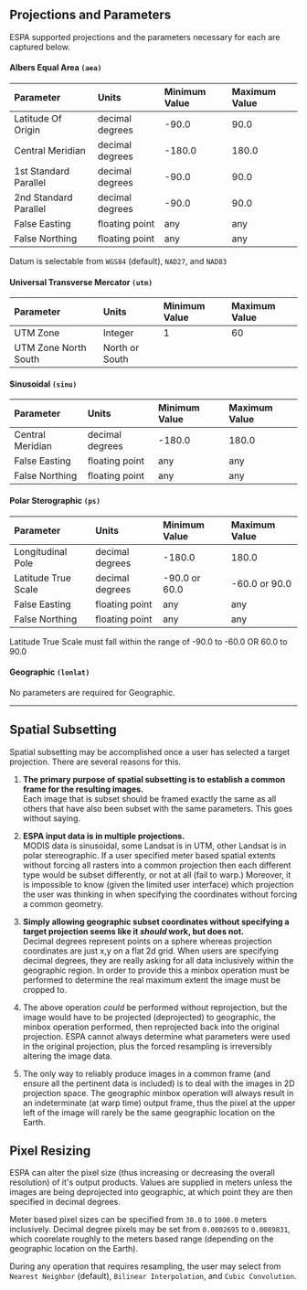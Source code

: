 ## Projections and Parameters
ESPA supported projections and the parameters necessary for each are captured below.



#### Albers Equal Area `(aea)`
| Parameter  | Units | Minimum Value | Maximum Value |
|:------------- |:------------- |:------------- |:------------- |
| Latitude Of Origin  | decimal degrees | -90.0 | 90.0 |
| Central Meridian | decimal degrees | -180.0 |180.0|
| 1st Standard Parallel | decimal degrees | -90.0 | 90.0 |
| 2nd Standard Parallel | decimal degrees | -90.0 | 90.0 |
| False Easting | floating point | any  | any |
| False Northing | floating point | any | any |

Datum is selectable from `WGS84` (default), `NAD27`, and `NAD83`



#### Universal Transverse Mercator `(utm)`
| Parameter  | Units | Minimum Value | Maximum Value |
|:------------- |:------------- |:------------- |:------------- |
| UTM Zone  | Integer | 1 | 60 |
| UTM Zone North South| North or South |  |  |



#### Sinusoidal `(sinu)`
| Parameter  | Units | Minimum Value | Maximum Value |
|:------------- |:------------- |:------------- |:------------- |
| Central Meridian | decimal degrees | -180.0 |180.0|
| False Easting | floating point | any | any |
| False Northing | floating point | any | any |



#### Polar Sterographic `(ps)`
| Parameter  | Units | Minimum Value | Maximum Value |
|:------------- |:------------- |:------------- |:------------- |
| Longitudinal Pole | decimal degrees | -180.0 |180.0|
| Latitude True Scale | decimal degrees | -90.0 or 60.0 | -60.0 or 90.0|
| False Easting | floating point | any | any |
| False Northing | floating point | any | any |

Latitude True Scale must fall within the range of -90.0 to -60.0 OR 60.0 to 90.0



#### Geographic `(lonlat)`
No parameters are required for Geographic.

---

## Spatial Subsetting
Spatial subsetting may be accomplished once a user has selected a target projection.  There are several reasons for this.

1. **The primary purpose of spatial subsetting is to establish a common frame for the resulting images.**  
  Each image that is subset should be framed exactly the same as all others that have also been subset with the same parameters.  This goes without saying.  

2. **ESPA input data is in multiple projections.**  
  MODIS data is sinusoidal, some Landsat is in UTM, other Landsat is in polar stereographic.  If a user specified meter based spatial extents without forcing all rasters into a common projection then each different type would be subset differently, or not at all (fail to warp.)  Moreover, it is impossible to know (given the limited user interface) which projection the user was thinking in when specifying the coordinates without forcing a common geometry.  

3. **Simply allowing geographic subset coordinates without specifying a target projection seems like it *should* work, but does not.**  
Decimal degrees represent points on a sphere whereas projection coordinates are just x,y on a flat 2d grid.  When users are specifying decimal degrees, they are really asking for all data inclusively within the geographic region.  In order to provide this a minbox operation must be performed to determine the real maximum extent the image must be cropped to.  
  2. The above operation *could* be performed without reprojection, but the image would have to be projected (deprojected) to geographic, the minbox operation performed, then reprojected back into the original projection.  ESPA cannot always determine what parameters were used in the original projection, plus the forced resampling is irreversibly altering the image data.  
  3. The only way to reliably produce images in a common frame (and ensure all the pertinent data is included) is to deal with the images in 2D projection space.  The geographic minbox operation will always result in an indeterminate (at warp time) output frame, thus the pixel at the upper left of the image will rarely be the same geographic location on the Earth.

## Pixel Resizing
ESPA can alter the pixel size (thus increasing or decreasing the overall resolution) of it's output products.  Values are supplied in meters unless the images are being deprojected into geographic, at which point they are then specified in decimal degrees.

Meter based pixel sizes can be specified from `30.0` to `1000.0` meters inclusively.
Decimal degree pixels may be set from `0.0002695` to `0.0089831`, which coorelate roughly to the meters based range (depending on the geographic location on the Earth).

During any operation that requires resampling, the user may select from `Nearest Neighbor` (default), `Bilinear Interpolation`, and `Cubic Convolution`.
